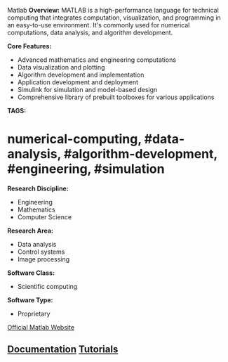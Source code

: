 Matlab
**Overview:**
MATLAB is a high-performance language for technical computing that integrates computation, visualization, and programming in an easy-to-use environment. It's commonly used for numerical computations, data analysis, and algorithm development.

**Core Features:**
- Advanced mathematics and engineering computations
- Data visualization and plotting
- Algorithm development and implementation
- Application development and deployment
- Simulink for simulation and model-based design
- Comprehensive library of prebuilt toolboxes for various applications

**TAGS:**
# numerical-computing, #data-analysis, #algorithm-development, #engineering, #simulation

**Research Discipline:**
- Engineering
- Mathematics
- Computer Science

**Research Area:**
- Data analysis
- Control systems
- Image processing

**Software Class:**
- Scientific computing

**Software Type:**
- Proprietary

[Official Matlab Website](https://www.mathworks.com/products/matlab.html)

[Documentation](https://www.mathworks.com/help/matlab/index.html)
[Tutorials](https://www.mathworks.com/learn/tutorials/matlab-onramp.html)
--------------------------------------
